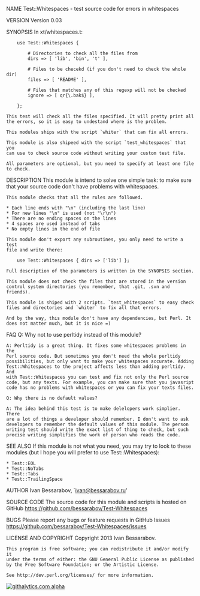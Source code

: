 NAME
    Test::Whitespaces - test source code for errors in whitespaces

VERSION
    Version 0.03

SYNOPSIS
    In xt/whitespaces.t:

        use Test::Whitespaces {

            # Directories to check all the files from
            dirs => [ 'lib', 'bin', 't' ],

            # Files to be checekd (if you don't need to check the whole dir)
            files => [ 'README' ],

            # Files that matches any of this regexp will not be checked
            ignore => [ qr{\.bak$} ],

        };

    This test will check all the files specified. It will pretty print all
    the errors, so it is easy to undestand where is the problem.

    This modules ships with the script `whiter` that can fix all errors.

    This module is also shipeed with the script `test_whitespaces` that you
    can use to check source code without writing your custom test file.

    All parameters are optional, but you need to specify at least one file
    to check.

  DESCRIPTION
    This module is intend to solve one simple task: to make sure that your
    source code don't have problems with whitespaces.

    This module checks that all the rules are followed.

    * Each line ends with "\n" (including the last line)
    * For new lines "\n" is used (not "\r\n")
    * There are no ending spaces on the lines
    * 4 spaces are used instead of tabs
    * No empty lines in the end of file

    This module don't export any subroutines, you only need to write a test
    file and write there:

        use Test::Whitespaces { dirs => ['lib'] };

    Full description of the parameters is written in the SYNOPSIS section.

    This module does not check the files that are stored in the version
    control system directories (you remember, that .git, .svn and friends).

    This module is shiped with 2 scripts. `test_whitespaces` to easy check
    files and directories and `whiter` to fix all that errors.

    And by the way, this module don't have any dependencies, but Perl. It
    does not matter much, but it is nice =)

  FAQ
    Q: Why not to use perltidy instead of this module?

    A: Perltidy is a great thing. It fixes some whitespaces problems in the
    Perl source code. But sometimes you don't need the whole perltidy
    possibilities, but only want to make your whitespaces accurate. Adding
    Test::Whitespaces to the project affects less than adding perltidy. And
    with Test::Whitespaces you can test and fix not only the Perl source
    code, but any texts. For example, you can make sure that you javasript
    code has no problems with whitespaces or you can fix your texts files.

    Q: Why there is no default values?

    A: The idea behind this test is to make delelopers work simplier. There
    are a lot of things a developer should remember. I don't want to ask
    developers to remember the default values of this module. The person
    writing test should write the exact list of thing to check, but such
    precise writing simplifies the work of person who reads the code.

SEE ALSO
    If this module is not what you need, you may try to look to these
    modules (but I hope you will prefer to use Test::Whitespaces):

    * Test::EOL
    * Test::NoTabs
    * Test::Tabs
    * Test::TrailingSpace

AUTHOR
    Ivan Bessarabov, `<ivan@bessarabov.ru>'

SOURCE CODE
    The source code for this module and scripts is hosted on GitHub
    https://github.com/bessarabov/Test-Whitespaces

BUGS
    Please report any bugs or feature requests in GitHub Issues
    https://github.com/bessarabov/Test-Whitespaces/issues

LICENSE AND COPYRIGHT
    Copyright 2013 Ivan Bessarabov.

    This program is free software; you can redistribute it and/or modify it
    under the terms of either: the GNU General Public License as published
    by the Free Software Foundation; or the Artistic License.

    See http://dev.perl.org/licenses/ for more information.

[![githalytics.com alpha](https://cruel-carlota.pagodabox.com/031abc2810e585c4297222a8f2721be6 "githalytics.com")](http://githalytics.com/bessarabov/Test-Whitespaces)
